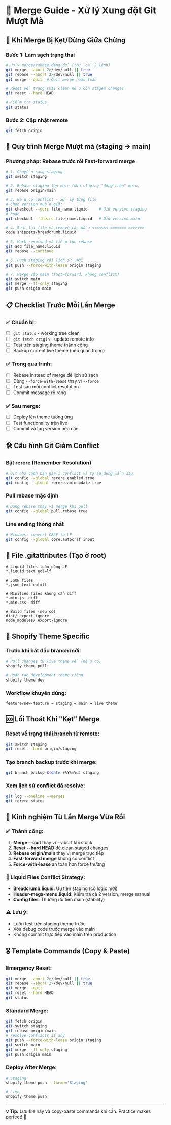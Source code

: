 # 🔄 Merge Guide - Xử lý Xung đột Git Mượt Mà

## 🚨 **Khi Merge Bị Kẹt/Dừng Giữa Chừng**

### **Bước 1: Làm sạch trạng thái**
```bash
# Hủy merge/rebase đang dở (thử cả 2 lệnh)
git merge --abort 2>/dev/null || true
git rebase --abort 2>/dev/null || true
git merge --quit  # Quit merge hoàn toàn

# Reset về trạng thái clean nếu còn staged changes
git reset --hard HEAD

# Kiểm tra status
git status
```

### **Bước 2: Cập nhật remote**
```bash
git fetch origin
```

## 🎯 **Quy trình Merge Mượt mà (staging → main)**

### **Phương pháp: Rebase trước rồi Fast-forward merge**

```bash
# 1. Chuyển sang staging
git switch staging

# 2. Rebase staging lên main (đưa staging "đứng trên" main)
git rebase origin/main

# 3. Nếu có conflict - xử lý từng file
# Chọn version muốn giữ:
git checkout --ours file_name.liquid     # Giữ version staging
# hoặc
git checkout --theirs file_name.liquid   # Giữ version main

# 4. Soát lại file và remove các dấu <<<<<<< ======= >>>>>>>
code snippets/breadcrumb.liquid

# 5. Mark resolved và tiếp tục rebase
git add file_name.liquid
git rebase --continue

# 6. Push staging với lịch sử mới
git push --force-with-lease origin staging

# 7. Merge vào main (fast-forward, không conflict)
git switch main
git merge --ff-only staging
git push origin main
```

## 📋 **Checklist Trước Mỗi Lần Merge**

### **✅ Chuẩn bị:**
- [ ] `git status` - working tree clean
- [ ] `git fetch origin` - update remote info
- [ ] Test trên staging theme thành công
- [ ] Backup current live theme (nếu quan trọng)

### **✅ Trong quá trình:**
- [ ] Rebase instead of merge để lịch sử sạch
- [ ] Dùng `--force-with-lease` thay vì `--force`
- [ ] Test sau mỗi conflict resolution
- [ ] Commit message rõ ràng

### **✅ Sau merge:**
- [ ] Deploy lên theme tương ứng
- [ ] Test functionality trên live
- [ ] Commit và tag version nếu cần

## 🛠️ **Cấu hình Git Giảm Conflict**

### **Bật rerere (Remember Resolution)**
```bash
# Git nhớ cách bạn giải conflict và tự áp dụng lần sau
git config --global rerere.enabled true
git config --global rerere.autoupdate true
```

### **Pull rebase mặc định**
```bash
# Dùng rebase thay vì merge khi pull
git config --global pull.rebase true
```

### **Line ending thống nhất**
```bash
# Windows: convert CRLF to LF
git config --global core.autocrlf input
```

## 📁 **File .gitattributes (Tạo ở root)**

```gitattributes
# Liquid files luôn dùng LF
*.liquid text eol=lf

# JSON files 
*.json text eol=lf

# Minified files không cần diff
*.min.js -diff
*.min.css -diff

# Build files (nếu có)
dist/ export-ignore
node_modules/ export-ignore
```

## 🔧 **Shopify Theme Specific**

### **Trước khi bắt đầu branch mới:**
```bash
# Pull changes từ live theme về (nếu có)
shopify theme pull

# Hoặc tạo development theme riêng
shopify theme dev
```

### **Workflow khuyên dùng:**
```
feature/new-feature → staging → main → live theme
```

## 🆘 **Lối Thoát Khi "Kẹt" Merge**

### **Reset về trạng thái branch từ remote:**
```bash
git switch staging
git reset --hard origin/staging
```

### **Tạo branch backup trước khi merge:**
```bash
git branch backup-$(date +%Y%m%d) staging
```

### **Xem lịch sử conflict đã resolve:**
```bash
git log --oneline --merges
git rerere status
```

## 🎯 **Kinh nghiệm Từ Lần Merge Vừa Rồi**

### **✅ Thành công:**
1. **Merge --quit** thay vì --abort khi stuck
2. **Reset --hard HEAD** để clean staged changes  
3. **Rebase origin/main** thay vì merge trực tiếp
4. **Fast-forward merge** không có conflict
5. **Force-with-lease** an toàn hơn force thường

### **🔧 Liquid Files Conflict Strategy:**
- **Breadcrumb.liquid**: Ưu tiên staging (có logic mới)
- **Header-mega-menu.liquid**: Kiểm tra cả 2 version, merge manual
- **Config files**: Thường ưu tiên main (stability)

### **⚠️ Lưu ý:**
- Luôn test trên staging theme trước
- Xóa debug code trước merge vào main
- Không commit trực tiếp vào main trên production

## 🎖️ **Template Commands (Copy & Paste)**

### **Emergency Reset:**
```bash
git merge --abort 2>/dev/null || true
git rebase --abort 2>/dev/null || true
git merge --quit
git reset --hard HEAD
git status
```

### **Standard Merge:**
```bash
git fetch origin
git switch staging
git rebase origin/main
# resolve conflicts if any
git push --force-with-lease origin staging
git switch main
git merge --ff-only staging
git push origin main
```

### **Deploy After Merge:**
```bash
# Staging
shopify theme push --theme='Staging'

# Live  
shopify theme push
```

---

**💡 Tip:** Lưu file này và copy-paste commands khi cần. Practice makes perfect! 🎯

